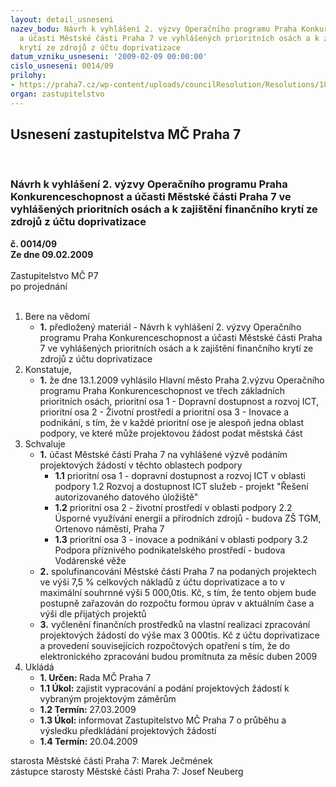 ```yaml
---
layout: detail_usneseni
nazev_bodu: Návrh k vyhlášení 2. výzvy Operačního programu Praha Konkurenceschopnost
  a účasti Městské části Praha 7 ve vyhlášených prioritních osách a k zajištění finančního
  krytí ze zdrojů z účtu doprivatizace
datum_vzniku_usneseni: '2009-02-09 00:00:00'
cislo_usneseni: 0014/09
prilohy:
- https://praha7.cz/wp-content/uploads/councilResolution/Resolutions/18148/1-09-usnesen%c3%ad140_09.doc
organ: zastupitelstvo
---
```

<div id="ucUsn_pList" class="usn">
	<span><h2>Usnesení zastupitelstva MČ Praha 7 </h2>
<br></span><div class="standBody">
<span><h3>Návrh k vyhlášení 2. výzvy Operačního programu Praha Konkurenceschopnost a účasti Městské části Praha 7 ve vyhlášených prioritních osách a k zajištění finančního krytí ze zdrojů z účtu doprivatizace</h3></span><div class="center">
		<strong>č. 0014/09</strong><br>
	</div>
<div class="center">
		<strong>Ze dne 09.02.2009</strong><br><br>
	</div>Zastupitelstvo MČ P7<br> po projednání<br><br><ol>
<li>Bere na vědomí<ul><li>
<strong>1.</strong> předložený materiál - Návrh k vyhlášení 2. výzvy Operačního programu Praha Konkurenceschopnost a účasti Městské části Praha 7 ve vyhlášených prioritních osách a k zajištění finančního krytí ze zdrojů z účtu doprivatizace</li></ul>
</li>
<li>Konstatuje,<ul><li>
<strong>1.</strong> že dne 13.1.2009 vyhlásilo Hlavní město Praha 2.výzvu Operačního programu Praha Konkurenceschopnost ve třech základních prioritních osách, prioritní osa 1 - Dopravní dostupnost a rozvoj ICT, prioritní osa 2 - Životní prostředí a prioritní osa 3 - Inovace a podnikání, s tím, že v každé prioritní ose je alespoň jedna oblast podpory, ve které může projektovou žádost podat městská část </li></ul>
</li>
<li>Schvaluje<ul>
<li>
<strong>1.</strong> účast Městské části Praha 7  na vyhlášené výzvě podáním projektových žádostí  v těchto oblastech podpory<ul>
<li>
<strong>1.1</strong> prioritní osa 1 - dopravní dostupnost a rozvoj ICT v oblasti podpory 1.2 Rozvoj a dostupnost ICT služeb - projekt "Řešení autorizovaného datového úložiště"</li>
<li>
<strong>1.2</strong> prioritní osa 2 - životní prostředí v oblasti podpory 2.2 Úsporné využívání energií a přírodních zdrojů - budova ZŠ TGM, Ortenovo náměstí, Praha 7</li>
<li>
<strong>1.3</strong> prioritní osa 3 - inovace a podnikání v oblasti podpory 3.2 Podpora příznivého podnikatelského prostředí - budova Vodárenské věže</li>
</ul>
</li>
<li>
<strong>2.</strong> spolufinancování Městské části Praha 7 na podaných projektech ve výši   7,5  % celkových nákladů z účtu doprivatizace a to v maximální souhrnné výši   5 000,0tis. Kč, s tím, že tento objem bude postupně zařazován do rozpočtu formou úprav v aktuálním čase a výši dle přijatých projektů </li>
<li>
<strong>3.</strong> vyčlenění finančních prostředků na vlastní realizaci zpracování projektových žádostí do výše max  3 000tis. Kč z účtu doprivatizace a provedení souvisejících rozpočtových opatření s tím, že do elektronického zpracování budou promítnuta  za měsíc duben 2009</li>
</ul>
</li>
<li>Ukládá<ul>
<li>
<strong>1. Určen: </strong>Rada MČ Praha 7</li>
<li>
<strong>1.1 Úkol: </strong>zajistit vypracování a podání projektových žádostí k vybraným projektovým záměrům</li>
<li>
<strong>1.2 Termín: </strong>27.03.2009</li>
<li>
<strong>1.3 Úkol: </strong>informovat Zastupitelstvo MČ Praha 7 o průběhu a výsledku předkládání projektových žádostí</li>
<li>
<strong>1.4 Termín: </strong>20.04.2009</li>
</ul>
</li>
</ol>starosta Městské části Praha 7: Marek Ječmének<br>zástupce starosty Městské části Praha 7: Josef Neuberg
</div>
</div>